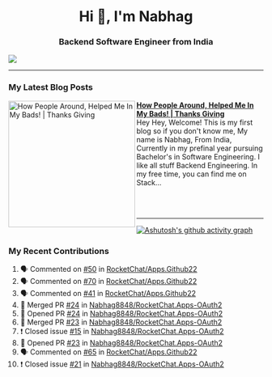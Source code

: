  
<h1 align="center">Hi 👋, I'm Nabhag</h1>
<h3 align="center">Backend Software Engineer from India</h3>

<img src="Twitter header - 2.png"/>

 <hr>
 
### My Latest Blog Posts 
<!-- HASHNODE_BLOG:START -->
<p align="left">
<a href="https://nabhagmotivaras.hashnode.dev//experience-2022" title="How People Around, Helped Me In My Bads!  | Thanks Giving"><img src="https://cdn.hashnode.com/res/hashnode/image/stock/unsplash/d1956810eb099b7959df44d932fa9fe4.jpeg" alt="How People Around, Helped Me In My Bads!  | Thanks Giving" width="250px" align="left" /></a>
<a href="https://nabhagmotivaras.hashnode.dev//experience-2022" title="How People Around, Helped Me In My Bads!  | Thanks Giving"><strong>How People Around, Helped Me In My Bads!  | Thanks Giving</strong></a>
<br/> Hey Hey, Welcome! This is my first blog so if you don't know me, My name is Nabhag, From India, Currently in my prefinal year pursuing Bachelor's in Software Engineering. I like all stuff Backend Engineering. In my free time, you can find me on Stack... </p> <br/> <br/>
<!-- HASHNODE_BLOG:END -->
<p align=left> 
 <hr>
 
   [![Ashutosh's github activity graph](https://github-readme-activity-graph.cyclic.app/graph?username=Nabhag8848&bg_color=000000&color=ffffff&line=26a269&point=c01c28&area=true&hide_border=true)](https://github.com/ashutosh00710/github-readme-activity-graph)
 
 ### My Recent Contributions

<!--START_SECTION:activity-->
1. 🗣 Commented on [#50](https://github.com/RocketChat/Apps.Github22/issues/50) in [RocketChat/Apps.Github22](https://github.com/RocketChat/Apps.Github22)
2. 🗣 Commented on [#70](https://github.com/RocketChat/Apps.Github22/issues/70) in [RocketChat/Apps.Github22](https://github.com/RocketChat/Apps.Github22)
3. 🗣 Commented on [#41](https://github.com/RocketChat/Apps.Github22/issues/41) in [RocketChat/Apps.Github22](https://github.com/RocketChat/Apps.Github22)
4. 🎉 Merged PR [#24](https://github.com/Nabhag8848/RocketChat.Apps-OAuth2/pull/24) in [Nabhag8848/RocketChat.Apps-OAuth2](https://github.com/Nabhag8848/RocketChat.Apps-OAuth2)
5. 💪 Opened PR [#24](https://github.com/Nabhag8848/RocketChat.Apps-OAuth2/pull/24) in [Nabhag8848/RocketChat.Apps-OAuth2](https://github.com/Nabhag8848/RocketChat.Apps-OAuth2)
6. 🎉 Merged PR [#23](https://github.com/Nabhag8848/RocketChat.Apps-OAuth2/pull/23) in [Nabhag8848/RocketChat.Apps-OAuth2](https://github.com/Nabhag8848/RocketChat.Apps-OAuth2)
7. ❗️ Closed issue [#15](https://github.com/Nabhag8848/RocketChat.Apps-OAuth2/issues/15) in [Nabhag8848/RocketChat.Apps-OAuth2](https://github.com/Nabhag8848/RocketChat.Apps-OAuth2)
8. 💪 Opened PR [#23](https://github.com/Nabhag8848/RocketChat.Apps-OAuth2/pull/23) in [Nabhag8848/RocketChat.Apps-OAuth2](https://github.com/Nabhag8848/RocketChat.Apps-OAuth2)
9. 🗣 Commented on [#65](https://github.com/RocketChat/Apps.Github22/issues/65) in [RocketChat/Apps.Github22](https://github.com/RocketChat/Apps.Github22)
10. ❗️ Closed issue [#21](https://github.com/Nabhag8848/RocketChat.Apps-OAuth2/issues/21) in [Nabhag8848/RocketChat.Apps-OAuth2](https://github.com/Nabhag8848/RocketChat.Apps-OAuth2)
<!--END_SECTION:activity-->
 
 </p>
 
  <br> <br>
  



